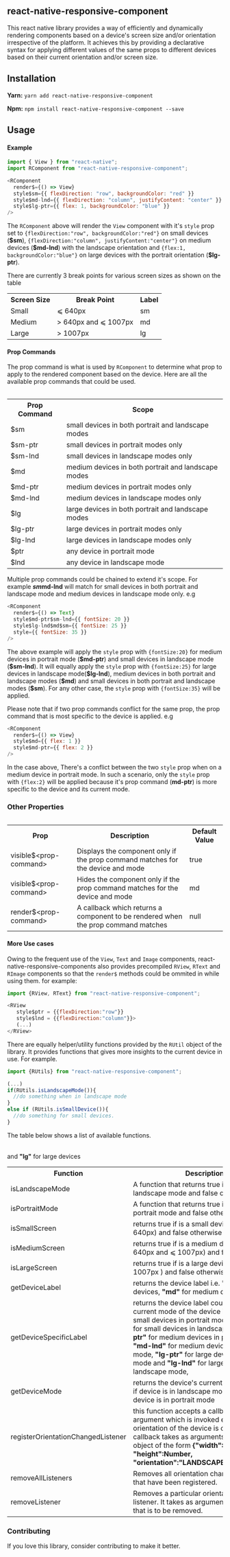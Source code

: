 ## react-native-responsive-component

This react native library provides a way of efficiently and dynamically rendering components based on a device's screen size and/or orientation irrespective of the platform. It achieves this by providing a declarative syntax for applying different values of the same props to different devices based on their current orientation and/or screen size.

## Installation

**Yarn:** `yarn add react-native-responsive-component`

**Npm:** `npm install react-native-responsive-component --save`

## Usage

#### Example

```js
import { View } from "react-native";
import RComponent from "react-native-responsive-component";
```

```js
<RComponent
  render$={() => View}
  style$sm={{ flexDirection: "row", backgroundColor: "red" }}
  style$md-lnd={{ flexDirection: "column", justifyContent: "center" }}
  style$lg-ptr={{ flex: 1, backgroundColor: "blue" }}
/>
```

The `RComponent` above will render the `View` component with it's `style` prop set to `{flexDirection:"row", backgroundColor:"red"}` on small devices (**\$sm**), `{flexDirection:"column", justifyContent:"center"}` on medium devices (**\$md-lnd**) with the landscape orientation and `{flex:1, backgroundColor:"blue"}` on large devices with the portrait orientation (**\$lg-ptr**).

There are currently 3 break points for various screen sizes as shown on the table

<table>
  <tr>
    <th>Screen Size</th>
    <th>Break Point</th>
    <th>Label</th>
  </tr>
  <tr>
    <td> Small </td>
    <td> ⩽ 640px </td>
    <td>sm</td>
  </tr>
  <tr>
    <td> Medium </td>
    <td> > 640px and ⩽ 1007px </td>
    <td>md</td>
  </tr>
  <tr>
    <td> Large </td>
    <td> > 1007px </td>
    <td>lg</td>
  </tr>
<table>

#### Prop Commands

The prop command is what is used by `RComponent` to determine what prop to apply to the rendered component based on the device.
Here are all the available prop commands that could be used.

<table>
  <tr>
    <th>Prop Command</th>
    <th>Scope</th>
  </tr>
  <tr>
    <td> $sm </td>
    <td>small devices in both portrait and landscape modes </td>
  </tr>
  <tr>
    <td> $sm-ptr </td>
    <td>small devices in portrait modes only</td>
  </tr>
  <tr>
    <td> $sm-lnd </td>
    <td>small devices in landscape modes only</td>
  </tr>
  <tr>
    <td> $md </td>
    <td>medium devices in both portrait and landscape modes </td>
  </tr>
  <tr>
    <td> $md-ptr </td>
    <td>medium devices in portrait modes only</td>
  </tr>
  <tr>
    <td> $md-lnd </td>
    <td>medium devices in landscape modes only</td>
  </tr>
  <tr>
    <td> $lg </td>
    <td>large devices in both portrait and landscape modes </td>
  </tr>
  <tr>
    <td> $lg-ptr </td>
    <td>large devices in portrait modes only</td>
  </tr>
  <tr>
    <td> $lg-lnd </td>
    <td>large devices in landscape modes only</td>
  </tr>
  <tr>
    <td> $ptr </td>
    <td>any device in portrait mode </td>
  </tr>
  <tr>
    <td> $lnd </td>
    <td>any device in landscape mode</td>
  </tr>
<table>

Multiple prop commands could be chained to extend it's scope. For example **$sm$md-lnd** will match for small devices in both portrait and landscape mode and medium devices in landscape mode only. e.g

```js
<RComponent
  render$={() => Text}
  style$md-ptr$sm-lnd={{ fontSize: 20 }}
  style$lg-lnd$md$sm={{ fontSize: 25 }}
  style={{ fontSize: 35 }}
/>
```

The above example will apply the `style` prop with `{fontSize:20}` for medium devices in portrait mode (**\$md-ptr**) and small devices in landscape mode (**\$sm-lnd**).
It will equally apply the `style` prop with `{fontSize:25}` for large devices in landscape mode(**\$lg-lnd**), medium devices in both portrait and landscape modes (**\$md**) and small devices in both portrait and landscape modes (**\$sm**).
For any other case, the `style` prop with `{fontSize:35}` will be applied.

Please note that if two prop commands conflict for the same prop, the prop command that is most specific to the device is applied. e.g

```js
<RComponent
  render$={() => View}
  style$md={{ flex: 1 }}
  style$md-ptr={{ flex: 2 }}
/>
```

In the case above, There's a conflict between the two `style` prop when on a medium device in portrait mode. In such a scenario, only the `style` prop with `{flex:2}` will be applied because it's prop command (**md-ptr**) is more specific to the device and its current mode.

### Other Properties
<table>
  <tr>
    <th>Prop</th>
    <th>Description</th>
    <th>Default Value</th>
  </tr>
  <tr>
    <td> visible$&lt;prop-command&gt; </td>
    <td> Displays the component only if the prop command matches for the device and mode</td>
    <td>true</td>
  </tr>
  <tr>
    <td> visible$&lt;prop-command&gt; </td>
    <td> Hides the component only if the prop command matches for the device and mode </td>
    <td>md</td>
  </tr>
  <tr>
    <td> render$&lt;prop-command&gt; </td>
    <td> A callback which returns a component to be rendered when the prop command matches </td>
    <td>null</td>
  </tr>
<table>

#### More Use cases
Owing to the frequent use of the `View`, `Text` and `Image` components, react-native-responsive-components also provides precompiled `RView`, `RText` and `RImage` components so that the `render$` methods could be ommited in while using them. for example:

```js
import {RView, RText} from "react-native-responsive-component";
```
```js
<RView
   style$ptr = {{flexDirection:"row"}}
   style$lnd = {{flexDirection:"column"}}>
   (...)
</RView>   
```
There are equally helper/utility functions provided by the `RUtil` object of the library. It provides functions that gives more insights to the current device in use. For example.
```js
import {RUtils} from "react-native-responsive-component";
```
```js
(...)
if(RUtils.isLandscapeMode()){
  //do something when in landscape mode
}
else if (RUtils.isSmallDevice()){
  //do something for small devices.
}  
```
The table below shows a list of available functions.
<table>
  <tr>
    <th>Function</th>
    <th>Description</th>
  </tr>
  <tr>
    <td> isLandscapeMode </td>
    <td> A function that returns true if devices is in landscape mode and false otherwise.</td>
  </tr>
  <tr>
    <td> isPortraitMode </td>
    <td> A function that returns true if device is in portrait mode and false otherwise. </td>
  </tr>
  <tr>
    <td> isSmallScreen </td>
    <td> returns true if is a small device (i.e ⩽ 640px) and false otherwise</td>
  </tr>
  <tr>
    <td> isMediumScreen </td>
    <td> returns true if is a medium device (i.e > 640px and ⩽ 1007px) and false otherwise</td>
  </tr>
  <tr>
    <td> isLargeScreen </td>
    <td> returns true if is a large device (i.e > 1007px ) and false otherwise</td>
  </tr>
  <tr>
    <td> getDeviceLabel </td>
    <td> returns the device label i.e. <b>"sm"</b> for small devices, <b>"md"</b> for medium devices </td> and <b>"lg"</b> for large devices
  </tr>
  <tr>
    <td> getDeviceSpecificLabel </td>
    <td> returns the device label coupled with the current mode of the device i.e. <b>"sm-ptr"</b> for small devices in portrait mode, <b>"sm-lnd"</b> for small devices in landscape mode, <b>"md-ptr"</b> for medium devices in portrait mode, <b>"md-lnd"</b> for medium devices in landscape mode, <b>"lg-ptr"</b> for large devices in portrait mode and <b>"lg-lnd"</b> for large devices in landscape mode,
  </tr>
  <tr>
    <td> getDeviceMode </td>
    <td> returns the device's current mode, i.e <b>"lnd"</b> if device is in landscape mode or <b>"ptr"</b> if device is in portrait mode</td>
  </tr>
  <tr>
    <td> registerOrientationChangedListener </td>
    <td> this function accepts a callback as an argument which is invoked every time the orientation of the device is changed. The callback takes as arguments a javascript object of the form <b>{"width":Number, "height":Number, "orientation":"LANDSCAPE"|"PORTRAIT"}</b></td>
  </tr>
  <tr>
    <td> removeAllListeners </td>
    <td> Removes all orientation change listeners that have been registered. </td>
  </tr>
  <tr>
    <td> removeListener </td>
    <td> Removes a particular orientation change listener. It takes as argument the listener that is to be removed. </td>
  </tr>
<table>

### Contributing
If you love this library, consider contributing to make it better.
